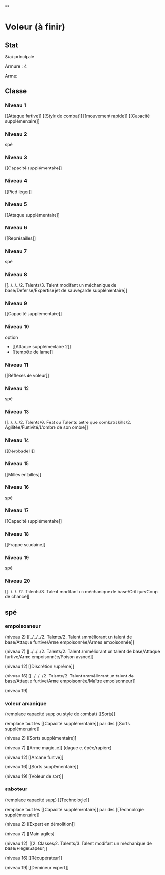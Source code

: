 **

# Voleur (à finir)

## Stat

Stat principale 

Armure : 4

Arme: 

## Classe

### Niveau 1

[[Attaque furtive]]
[[Style de combat]]
[[mouvement rapide]]
[[Capacité supplémentaire]]

### Niveau 2
spé

### Niveau 3
[[Capacité supplémentaire]]

### Niveau 4
[[Pied léger]]

### Niveau 5
[[Attaque supplémentaire]]

### Niveau 6
[[Représailles]]

### Niveau 7
spé

### Niveau 8
[[../../../2. Talents/3. Talent modifant un méchanique de base/Defense/Expertise jet de sauvegarde supplémentaire]]

### Niveau 9
[[Capacité supplémentaire]]
    

### Niveau 10

option

-   [[Attaque supplémentaire 2]]
-   [[tempête de lame]]
    

### Niveau 11
[[Réflexes de voleur]]

### Niveau 12
spé

### Niveau 13
[[../../../2. Talents/6. Feat ou Talents autre que combat/skills/2. Agilitée/Furtivité/L’ombre de son ombre]]

### Niveau 14
[[Dérobade II]]

### Niveau 15
[[Milles entailles]]

### Niveau 16
spé

### Niveau 17
[[Capacité supplémentaire]]

### Niveau 18
[[Frappe soudaine]]

### Niveau 19 
spé

### Niveau 20
[[../../../2. Talents/3. Talent modifant un méchanique de base/Critique/Coup de chance]]

## spé

### empoisonneur

(niveau 2) [[../../../2. Talents/2. Talent amméliorant un talent de base/Attaque furtive/Arme empoisonnée/Armes empoisonnée]]

(niveau 7) [[../../../2. Talents/2. Talent amméliorant un talent de base/Attaque furtive/Arme empoisonnée/Poison avancé]]

(niveau 12) [[Discrétion suprême]]

(niveau 16) [[../../../2. Talents/2. Talent amméliorant un talent de base/Attaque furtive/Arme empoisonnée/Maître empoisonneur]]

(niveau 19) 

### voleur arcanique

(remplace capacité supp ou style de combat) [[Sorts]]

remplace tout les [[Capacité supplémentaire]]
 par des [[Sorts supplémentaire]]

(niveau 2) [[Sorts supplémentaire]]

(niveau 7) [[Arme magique]] (dague et épée/rapière)

(niveau 12) [[Arcane furtive]]

(niveau 16) [[Sorts supplémentaire]]

(niveau 19) [[Voleur de sort]]

### saboteur

(remplace capacité supp) [[Technologie]]

remplace tout les [[Capacité supplémentaire]] par des [[Technologie supplémentaire]]

(niveau 2) [[Expert en démolition]]

(niveau 7) [[Main agiles]]

(niveau 12)  [[2. Classes/2. Talents/3. Talent modifant un méchanique de base/Piège/Sapeur]]

(niveau 16) [[Récupérateur]]

(niveau 19) [[Démineur expert]]
